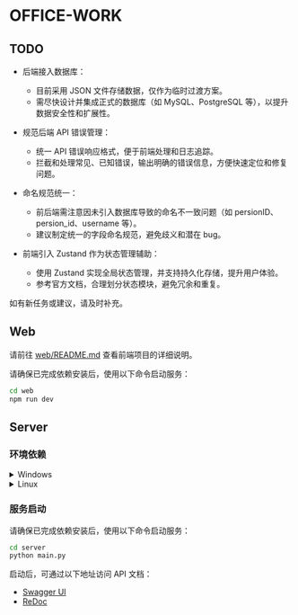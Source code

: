 # OFFICE-WORK


## TODO

- 后端接入数据库：
  - 目前采用 JSON 文件存储数据，仅作为临时过渡方案。
  - 需尽快设计并集成正式的数据库（如 MySQL、PostgreSQL 等），以提升数据安全性和扩展性。

- 规范后端 API 错误管理：
  - 统一 API 错误响应格式，便于前端处理和日志追踪。
  - 拦截和处理常见、已知错误，输出明确的错误信息，方便快速定位和修复问题。

- 命名规范统一：
  - 前后端需注意因未引入数据库导致的命名不一致问题（如 persionID、persion_id、username 等）。
  - 建议制定统一的字段命名规范，避免歧义和潜在 bug。

- 前端引入 Zustand 作为状态管理辅助：
  - 使用 Zustand 实现全局状态管理，并支持持久化存储，提升用户体验。
  - 参考官方文档，合理划分状态模块，避免冗余和重复。

如有新任务或建议，请及时补充。

## Web

请前往 [web/README.md](web/README.md) 查看前端项目的详细说明。

请确保已完成依赖安装后，使用以下命令启动服务：

```bash
cd web
npm run dev
```

## Server

### 环境依赖

<details>
<summary>Windows</summary>

**用法示例：**

```bash
cd server
uv venv .venv --python=3.11
.venv\Scripts\activate
uv pip install -r requirements.txt
```

</details>

<details>
<summary>Linux</summary>

**用法示例：**

```bash
cd server
uv venv .venv --python=3.11
source .venv/bin/activate
uv pip install -r requirements.txt
```

</details>

### 服务启动

请确保已完成依赖安装后，使用以下命令启动服务：

```bash
cd server
python main.py
```

启动后，可通过以下地址访问 API 文档：

- [Swagger UI](http://127.0.0.1:8008/docs#/)
- [ReDoc](http://127.0.0.1:8008/redoc)

